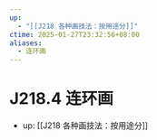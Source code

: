 ```yaml
---
up:
  - "[[J218 各种画技法：按用途分]]"
ctime: 2025-01-27T23:32:56+08:00
aliases:
  - 连环画
---
```


# J218.4 连环画

- up: [[J218 各种画技法：按用途分]]
